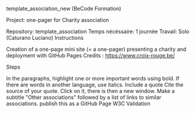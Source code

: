 template_association_new (BeCode Formation)

Project: one-pager for Charity association

Repository: template_association
Temps nécéssaire: 1 journée
Travail: Solo (Caturano Luciano)
Instructions

Creation of a one-page mini site (= a one-pager) presenting a charity and deployment with GitHub Pages Credits : https://www.croix-rouge.be/

Steps

In the paragraphs, highlight one or more important words using bold. If there are words in another language, use italics.
Include a quote
Cite the source of your quote. Click on it, there is then a new window.
Make a subtitle "Other associations" followed by a list of links to similar associations.
publish this as a GitHub Page
W3C Validation
